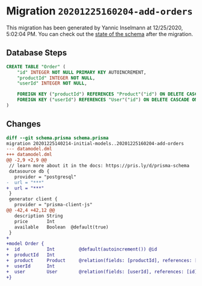 # Migration `20201225160204-add-orders`

This migration has been generated by Yannic Inselmann at 12/25/2020, 5:02:04 PM.
You can check out the [state of the schema](./schema.prisma) after the migration.

## Database Steps

```sql
CREATE TABLE "Order" (
    "id" INTEGER NOT NULL PRIMARY KEY AUTOINCREMENT,
    "productId" INTEGER NOT NULL,
    "userId" INTEGER NOT NULL,

    FOREIGN KEY ("productId") REFERENCES "Product"("id") ON DELETE CASCADE ON UPDATE CASCADE,
    FOREIGN KEY ("userId") REFERENCES "User"("id") ON DELETE CASCADE ON UPDATE CASCADE
)
```

## Changes

```diff
diff --git schema.prisma schema.prisma
migration 20201225140214-initial-models..20201225160204-add-orders
--- datamodel.dml
+++ datamodel.dml
@@ -2,9 +2,9 @@
 // learn more about it in the docs: https://pris.ly/d/prisma-schema
 datasource db {
   provider = "postgresql"
-  url = "***"
+  url = "***"
 }
 generator client {
   provider = "prisma-client-js"
@@ -42,4 +42,12 @@
   description String   
   price       Int      
   available   Boolean  @default(true)
 }
+
+model Order {
+  id          Int         @default(autoincrement()) @id
+  productId   Int
+  product     Product     @relation(fields: [productId], references: [id])
+  userId      Int
+  user        User        @relation(fields: [userId], references: [id])
+}
```


